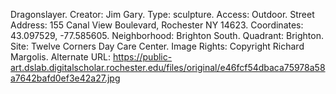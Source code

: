 Dragonslayer. Creator: Jim Gary. Type: sculpture. Access: Outdoor. Street Address: 155 Canal View Boulevard, Rochester NY 14623. Coordinates: 43.097529, -77.585605. Neighborhood: Brighton South. Quadrant: Brighton. Site: Twelve Corners Day Care Center. Image Rights: Copyright Richard Margolis. Alternate URL: https://public-art.dslab.digitalscholar.rochester.edu/files/original/e46fcf54dbaca75978a58a7642bafd0ef3e42a27.jpg
